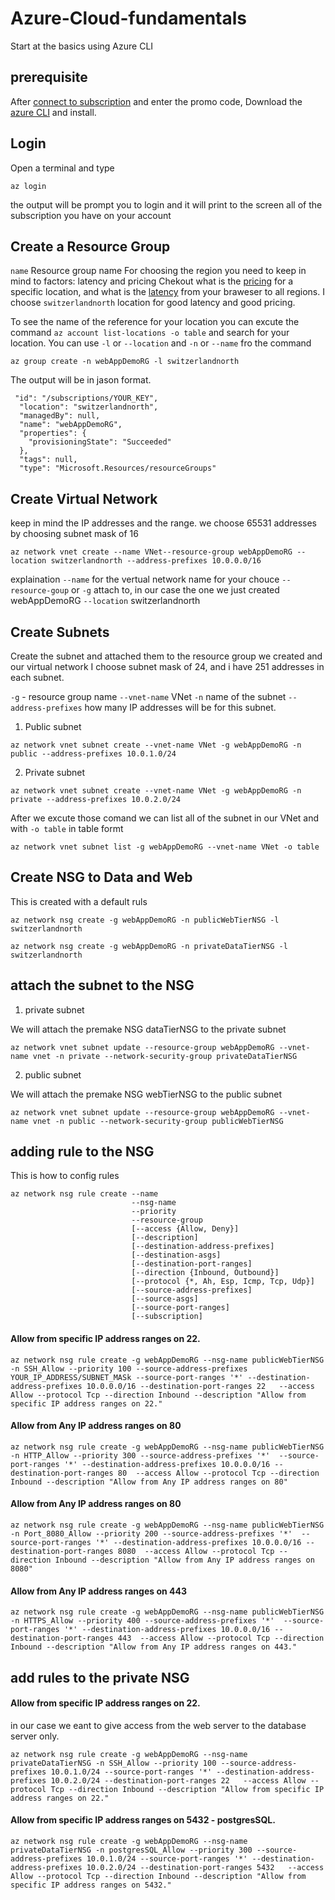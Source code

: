 # Azure-Cloud-fundamentals
Start at the basics using Azure CLI 

## prerequisite
After [connect to subscription](https://www.microsoftazurepass.com) and enter the promo code,
Download the [azure CLI](https://docs.microsoft.com/he-il/cli/azure/install-azure-cli-windows?tabs=azure-cli#azure-cli-current-version) and install.

## Login
Open a terminal and type
```
az login
```
the output will be prompt you to login and it will print to the screen all of the subscription you have on your account

## Create a Resource Group

`name` Resource group name
For choosing the region you need to keep in mind to factors: latency and pricing 
Chekout what is the [pricing](https://azure.microsoft.com/en-us/pricing/details/virtual-machines/linux/) for a specific location,
and what is the [latency](http://azurespeedtest.azurewebsites.net/) from your braweser to all regions. 
I choose `switzerlandnorth` location for good latency and good pricing.

To see the name of the reference for your location you can excute the command `az account list-locations -o table` and search for your location.
You can use `-l` or `--location` and `-n` or `--name` fro the command
```
az group create -n webAppDemoRG -l switzerlandnorth
```
The output will be in jason format.
```jason
 "id": "/subscriptions/YOUR_KEY",
  "location": "switzerlandnorth",
  "managedBy": null,
  "name": "webAppDemoRG",
  "properties": {
    "provisioningState": "Succeeded"
  },
  "tags": null,
  "type": "Microsoft.Resources/resourceGroups"
```

## Create Virtual Network

keep in mind the IP addresses and the range. we choose 65531 addresses by choosing subnet mask of 16
```
az network vnet create --name VNet--resource-group webAppDemoRG --location switzerlandnorth --address-prefixes 10.0.0.0/16
```
explaination
`--name` for the vertual network name for your chouce
`--resource-goup` or `-g` attach to, in our case the one we just created webAppDemoRG
`--location` switzerlandnorth

## Create Subnets

Create the subnet and attached them to the resource group we created and our virtual network 
I choose subnet mask of 24, and i have 251 addresses in each  subnet.

`-g` - resource group name
`--vnet-name` VNet
`-n` name of the subnet
`--address-prefixes` how many IP addresses will be for this subnet.
1. Public subnet
```
az network vnet subnet create --vnet-name VNet -g webAppDemoRG -n public --address-prefixes 10.0.1.0/24
```

2. Private subnet
```
az network vnet subnet create --vnet-name VNet -g webAppDemoRG -n private --address-prefixes 10.0.2.0/24
```
After we excute those comand we can list all of the subnet in our VNet and with `-o table` in table formt 
```
az network vnet subnet list -g webAppDemoRG --vnet-name VNet -o table
```


## Create NSG to Data and Web

This is created with a default ruls
```
az network nsg create -g webAppDemoRG -n publicWebTierNSG -l switzerlandnorth 
```

```
az network nsg create -g webAppDemoRG -n privateDataTierNSG -l switzerlandnorth 
```

## attach the subnet to the NSG

1. private subnet

We will attach the premake NSG dataTierNSG to the private subnet
```
az network vnet subnet update --resource-group webAppDemoRG --vnet-name vnet -n private --network-security-group privateDataTierNSG
```

2. public subnet

We will attach the premake NSG webTierNSG to the public subnet
```
az network vnet subnet update --resource-group webAppDemoRG --vnet-name vnet -n public --network-security-group publicWebTierNSG
```



## adding rule to the NSG

This is how to config rules
```
az network nsg rule create --name
                           --nsg-name
                           --priority
                           --resource-group
                           [--access {Allow, Deny}]
                           [--description]
                           [--destination-address-prefixes]
                           [--destination-asgs]
                           [--destination-port-ranges]
                           [--direction {Inbound, Outbound}]
                           [--protocol {*, Ah, Esp, Icmp, Tcp, Udp}]
                           [--source-address-prefixes]
                           [--source-asgs]
                           [--source-port-ranges]
                           [--subscription]
```


#### Allow from specific IP address ranges on 22.
```
az network nsg rule create -g webAppDemoRG --nsg-name publicWebTierNSG -n SSH_Allow --priority 100 --source-address-prefixes YOUR_IP_ADDRESS/SUBNET_MASk --source-port-ranges '*' --destination-address-prefixes 10.0.0.0/16 --destination-port-ranges 22   --access Allow --protocol Tcp --direction Inbound --description "Allow from specific IP address ranges on 22."
```

#### Allow from Any IP address ranges on 80
```
az network nsg rule create -g webAppDemoRG --nsg-name publicWebTierNSG  -n HTTP_Allow --priority 300 --source-address-prefixes '*'  --source-port-ranges '*' --destination-address-prefixes 10.0.0.0/16 --destination-port-ranges 80  --access Allow --protocol Tcp --direction Inbound --description "Allow from Any IP address ranges on 80"
```

#### Allow from Any IP address ranges on 80
```
az network nsg rule create -g webAppDemoRG --nsg-name publicWebTierNSG  -n Port_8080_Allow --priority 200 --source-address-prefixes '*'  --source-port-ranges '*' --destination-address-prefixes 10.0.0.0/16 --destination-port-ranges 8080  --access Allow --protocol Tcp --direction Inbound --description "Allow from Any IP address ranges on 8080"
```

#### Allow from Any IP address ranges on 443
```
az network nsg rule create -g webAppDemoRG --nsg-name publicWebTierNSG -n HTTPS_Allow --priority 400 --source-address-prefixes '*'  --source-port-ranges '*' --destination-address-prefixes 10.0.0.0/16 --destination-port-ranges 443  --access Allow --protocol Tcp --direction Inbound --description "Allow from Any IP address ranges on 443."

```


## add rules to the private NSG

#### Allow from specific IP address ranges on 22.

in our case we eant to give access from the web server to the database server only.

```
az network nsg rule create -g webAppDemoRG --nsg-name privateDataTierNSG -n SSH_Allow --priority 100 --source-address-prefixes 10.0.1.0/24 --source-port-ranges '*' --destination-address-prefixes 10.0.2.0/24 --destination-port-ranges 22   --access Allow --protocol Tcp --direction Inbound --description "Allow from specific IP address ranges on 22."
```

#### Allow from specific IP address ranges on 5432 - postgresSQL.

```
az network nsg rule create -g webAppDemoRG --nsg-name privateDataTierNSG -n postgresSQL_Allow --priority 300 --source-address-prefixes 10.0.1.0/24 --source-port-ranges '*' --destination-address-prefixes 10.0.2.0/24 --destination-port-ranges 5432   --access Allow --protocol Tcp --direction Inbound --description "Allow from specific IP address ranges on 5432."
```
